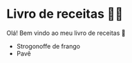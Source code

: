# Livro de receitas :woman_cook:

Olá! Bem vindo ao meu livro de receitas :wave:

- Strogonoffe de frango
- Pavê